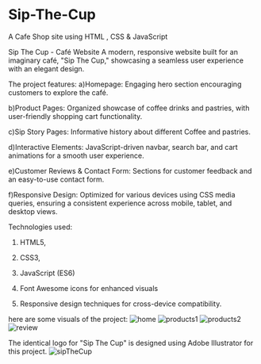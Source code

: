 # Sip-The-Cup
A Cafe Shop site using HTML , CSS &amp; JavaScript

Sip The Cup - Café Website
A modern, responsive website built for an imaginary café, "Sip The Cup," showcasing a seamless user experience with an elegant design. 


The project features:
a)Homepage: Engaging hero section encouraging customers to explore the café.

b)Product Pages: Organized showcase of coffee drinks and pastries, with user-friendly shopping cart functionality.

c)Sip Story Pages: Informative history about different Coffee and pastries.

d)Interactive Elements: JavaScript-driven navbar, search bar, and cart animations for a smooth user experience.

e)Customer Reviews & Contact Form: Sections for customer feedback and an easy-to-use contact form.

f)Responsive Design: Optimized for various devices using CSS media queries, ensuring a consistent experience across mobile, tablet, and desktop views.


Technologies used:
1. HTML5, 

2. CSS3,

3. JavaScript (ES6)

4. Font Awesome icons for enhanced visuals

5. Responsive design techniques for cross-device compatibility.



here are some visuals of the project:
![home](https://github.com/user-attachments/assets/e347b84d-d693-4cb4-b88a-51ba03ef231c)
![products1](https://github.com/user-attachments/assets/6197df28-08eb-48f5-bd8c-389574996826)
![products2](https://github.com/user-attachments/assets/eb2e7125-8e98-41ca-8ccb-e1cb26281549)
![review](https://github.com/user-attachments/assets/461047ea-c532-4110-9e6f-1594bf37dcc9)



The identical logo for "Sip The Cup" is designed using Adobe Illustrator for this project.
![sipTheCup](https://github.com/user-attachments/assets/1ae6524d-5069-4eb9-8e59-b0dce2ff9a9e)

